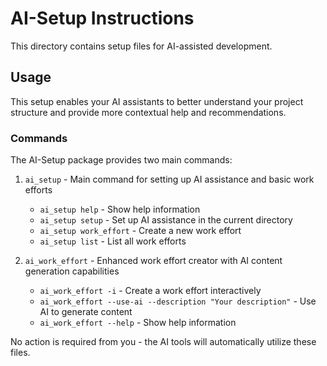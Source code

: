 # AI-Setup Instructions

This directory contains setup files for AI-assisted development.

## Usage

This setup enables your AI assistants to better understand your project structure
and provide more contextual help and recommendations.

### Commands

The AI-Setup package provides two main commands:

1. `ai_setup` - Main command for setting up AI assistance and basic work efforts
   - `ai_setup help` - Show help information
   - `ai_setup setup` - Set up AI assistance in the current directory
   - `ai_setup work_effort` - Create a new work effort
   - `ai_setup list` - List all work efforts

2. `ai_work_effort` - Enhanced work effort creator with AI content generation capabilities
   - `ai_work_effort -i` - Create a work effort interactively
   - `ai_work_effort --use-ai --description "Your description"` - Use AI to generate content
   - `ai_work_effort --help` - Show help information

No action is required from you - the AI tools will automatically utilize these files.
